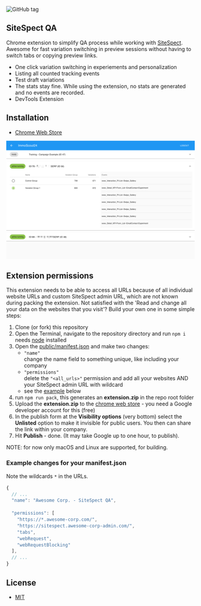 ![GitHub tag](https://img.shields.io/github/tag/Scout24-CH/sitespect-qa.svg)


## SiteSpect QA
Chrome extension to simplify QA process while working with [SiteSpect](https://www.sitespect.com/). Awesome for fast variation switching in preview sessions without having to switch tabs or copying preview links.

- One click variation switching in experiements and personalization
- Listing all counted tracking events
- Test draft variations
- The stats stay fine. While using the extension, no stats are generated and no events are recorded. 
- DevTools Extension

## Installation
- [Chrome Web Store](https://chrome.google.com/webstore/detail/sitespect-qa/plenaoidopfljcbahkglkgcliijjfhnb)

![Screenshot](public/screenshot-3.png)

## Extension permissions 
This extension needs to be able to access all URLs because of all individual website URLs and custom SiteSpect admin URL, which are not known during packing the extension. Not satisfied with the 'Read and change all your data on the websites that you visit'? Build your own one in some simple steps:

1. Clone (or fork) this repository
1. Open the Terminal, navigate to the repository directory and run `npm i` needs [node](https://nodejs.org/en/download/) installed
1. Open the [public/manifest.json](public/manifest.json) and make two changes:
   - `"name"`  
     change the name field to something unique, like including your company
   - `"permissions"`  
     delete the `"<all_urls>"` permission and add all your websites AND your SiteSpect admin URL with wildcard
   - see the [example](#example-changes-for-your-manifestjson) below
1. run `npm run pack`, this generates an **extension.zip** in the repo root folder
1. Upload the **extension.zip** to the [chrome web store](https://chrome.google.com/webstore/developer/dashboard) - you need a Google developer account for this (free)
1. In the publish form at the **Visibility options** (very bottom) select the **Unlisted** option to make it invisible for public users. You then can share the link within your company.
1. Hit **Publish** - done. (It may take Google up to one hour, to publish).

NOTE: for now only macOS and Linux are supported, for building.

### Example changes for your manifest.json
Note the wildcards `*` in the URLs.
```js
{
  // ...
  "name": "Awesome Corp. - SiteSpect QA",

  "permissions": [
    "https://*.awesome-corp.com/",
    "https://sitespect.awesome-corp-admin.com/",
    "tabs",
    "webRequest",
    "webRequestBlocking"
  ],
  // ...
}
```

## License
- [MIT](LICENSE)